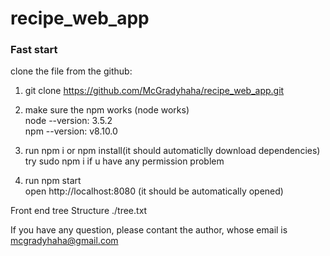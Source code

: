 # recipe_web_app
### Fast start
clone the file from the github:

1. git clone https://github.com/McGradyhaha/recipe_web_app.git

2. make sure the npm works (node works)  
   node --version: 3.5.2  
   npm --version: v8.10.0

3. run npm i or npm install(it should automaticlly download dependencies)  
   try sudo npm i if u have any permission problem
   
4. run npm start  
open http://localhost:8080 (it should be automatically opened)


Front end tree Structure
./tree.txt


If you have any question, please contant the author, whose email is mcgradyhaha@gmail.com
